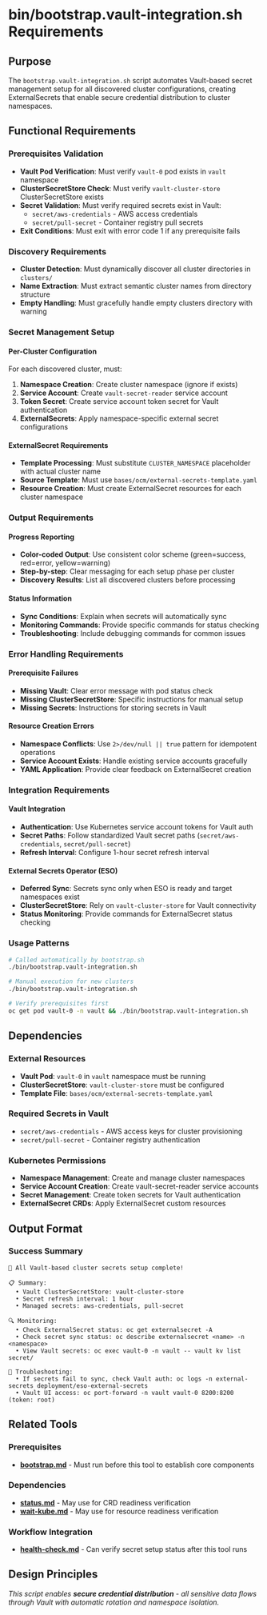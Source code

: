 # bin/bootstrap.vault-integration.sh Requirements

## Purpose

The `bootstrap.vault-integration.sh` script automates Vault-based secret management setup for all discovered cluster configurations, creating ExternalSecrets that enable secure credential distribution to cluster namespaces.

## Functional Requirements

### Prerequisites Validation
- **Vault Pod Verification**: Must verify `vault-0` pod exists in `vault` namespace
- **ClusterSecretStore Check**: Must verify `vault-cluster-store` ClusterSecretStore exists
- **Secret Validation**: Must verify required secrets exist in Vault:
  - `secret/aws-credentials` - AWS access credentials
  - `secret/pull-secret` - Container registry pull secrets
- **Exit Conditions**: Must exit with error code 1 if any prerequisite fails

### Discovery Requirements
- **Cluster Detection**: Must dynamically discover all cluster directories in `clusters/`
- **Name Extraction**: Must extract semantic cluster names from directory structure
- **Empty Handling**: Must gracefully handle empty clusters directory with warning

### Secret Management Setup

#### Per-Cluster Configuration
For each discovered cluster, must:
1. **Namespace Creation**: Create cluster namespace (ignore if exists)
2. **Service Account**: Create `vault-secret-reader` service account
3. **Token Secret**: Create service account token secret for Vault authentication
4. **ExternalSecrets**: Apply namespace-specific external secret configurations

#### ExternalSecret Requirements
- **Template Processing**: Must substitute `CLUSTER_NAMESPACE` placeholder with actual cluster name
- **Source Template**: Must use `bases/ocm/external-secrets-template.yaml`
- **Resource Creation**: Must create ExternalSecret resources for each cluster namespace

### Output Requirements

#### Progress Reporting
- **Color-coded Output**: Use consistent color scheme (green=success, red=error, yellow=warning)
- **Step-by-step**: Clear messaging for each setup phase per cluster
- **Discovery Results**: List all discovered clusters before processing

#### Status Information
- **Sync Conditions**: Explain when secrets will automatically sync
- **Monitoring Commands**: Provide specific commands for status checking
- **Troubleshooting**: Include debugging commands for common issues

### Error Handling Requirements

#### Prerequisite Failures
- **Missing Vault**: Clear error message with pod status check
- **Missing ClusterSecretStore**: Specific instructions for manual setup
- **Missing Secrets**: Instructions for storing secrets in Vault

#### Resource Creation Errors
- **Namespace Conflicts**: Use `2>/dev/null || true` pattern for idempotent operations
- **Service Account Exists**: Handle existing service accounts gracefully
- **YAML Application**: Provide clear feedback on ExternalSecret creation

### Integration Requirements

#### Vault Integration
- **Authentication**: Use Kubernetes service account tokens for Vault auth
- **Secret Paths**: Follow standardized Vault secret paths (`secret/aws-credentials`, `secret/pull-secret`)
- **Refresh Interval**: Configure 1-hour secret refresh interval

#### External Secrets Operator (ESO)
- **Deferred Sync**: Secrets sync only when ESO is ready and target namespaces exist
- **ClusterSecretStore**: Rely on `vault-cluster-store` for Vault connectivity
- **Status Monitoring**: Provide commands for ExternalSecret status checking

### Usage Patterns

```bash
# Called automatically by bootstrap.sh
./bin/bootstrap.vault-integration.sh

# Manual execution for new clusters
./bin/bootstrap.vault-integration.sh

# Verify prerequisites first
oc get pod vault-0 -n vault && ./bin/bootstrap.vault-integration.sh
```

## Dependencies

### External Resources
- **Vault Pod**: `vault-0` in `vault` namespace must be running
- **ClusterSecretStore**: `vault-cluster-store` must be configured
- **Template File**: `bases/ocm/external-secrets-template.yaml`

### Required Secrets in Vault
- `secret/aws-credentials` - AWS access keys for cluster provisioning
- `secret/pull-secret` - Container registry authentication

### Kubernetes Permissions
- **Namespace Management**: Create and manage cluster namespaces
- **Service Account Creation**: Create vault-secret-reader service accounts
- **Secret Management**: Create token secrets for Vault authentication
- **ExternalSecret CRDs**: Apply ExternalSecret custom resources

## Output Format

### Success Summary
```
🎉 All Vault-based cluster secrets setup complete!

📋 Summary:
  • Vault ClusterSecretStore: vault-cluster-store
  • Secret refresh interval: 1 hour
  • Managed secrets: aws-credentials, pull-secret

🔍 Monitoring:
  • Check ExternalSecret status: oc get externalsecret -A
  • Check secret sync status: oc describe externalsecret <name> -n <namespace>
  • View Vault secrets: oc exec vault-0 -n vault -- vault kv list secret/

🔧 Troubleshooting:
  • If secrets fail to sync, check Vault auth: oc logs -n external-secrets deployment/eso-external-secrets
  • Vault UI access: oc port-forward -n vault vault-0 8200:8200 (token: root)
```

## Related Tools

### Prerequisites
- **[bootstrap.md](./bootstrap.md)** - Must run before this tool to establish core components

### Dependencies
- **[status.md](./status.md)** - May use for CRD readiness verification
- **[wait-kube.md](./wait-kube.md)** - May use for resource readiness verification

### Workflow Integration
- **[health-check.md](./health-check.md)** - Can verify secret setup status after this tool runs

## Design Principles

*This script enables **secure credential distribution** - all sensitive data flows through Vault with automatic rotation and namespace isolation.*